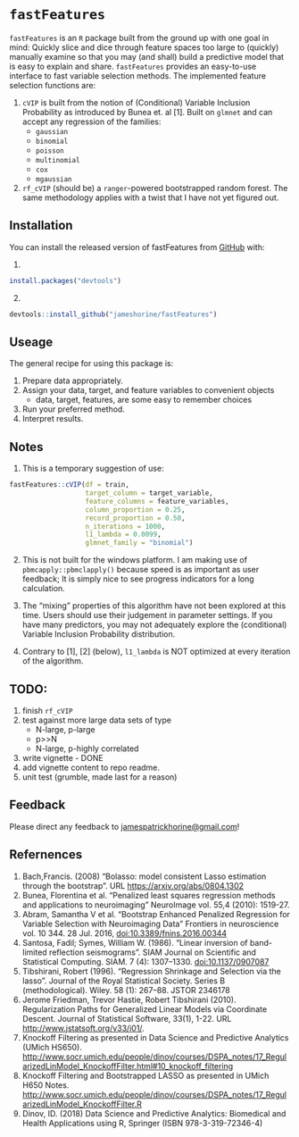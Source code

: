 
<!-- README.md is generated from README.Rmd. Please edit that file -->

# `fastFeatures`

`fastFeatures` is an `R` package built from the ground up with one goal
in mind: Quickly slice and dice through feature spaces too large to
(quickly) manually examine so that you may (and shall) build a
predictive model that is easy to explain and share. `fastFeatures`
provides an easy-to-use interface to fast variable selection methods.
The implemented feature selection functions are:

1.  `cVIP` is built from the notion of (Conditional) Variable Inclusion
    Probability as introduced by Bunea et. al \[1\]. Built on `glmnet`
    and can accept any regression of the families:
      - `gaussian`
      - `binomial`
      - `poisson`
      - `multinomial`
      - `cox`
      - `mgaussian`
2.  `rf_cVIP` (should be) a `ranger`-powered bootstrapped random forest.
    The same methodology applies with a twist that I have not yet
    figured out.

## Installation

You can install the released version of fastFeatures from
[GitHub](https://github.com/) with:

1.  
<!-- end list -->

``` r
install.packages("devtools")
```

2.  
<!-- end list -->

``` r
devtools::install_github("jameshorine/fastFeatures")
```

## Useage

The general recipe for using this package is:

1.  Prepare data appropriately.
2.  Assign your data, target, and feature variables to convenient
    objects
      - data, target, features, are some easy to remember choices
3.  Run your preferred method.
4.  Interpret results.

## Notes

1.  This is a temporary suggestion of use:

<!-- end list -->

``` r
fastFeatures::cVIP(df = train,
                   target_column = target_variable,
                   feature_columns = feature_variables,
                   column_proportion = 0.25,
                   record_proportion = 0.50,
                   n_iterations = 1000,
                   l1_lambda = 0.0099,
                   glmnet_family = "binomial")
```

2.  This is not built for the windows platform. I am making use of
    `pbmcapply::pbmclapply()` because speed is as important as user
    feedback; It is simply nice to see progress indicators for a long
    calculation.

3.  The “mixing” properties of this algorithm have not been explored at
    this time. Users should use their judgement in parameter settings.
    If you have many predictors, you may not adequately explore the
    (conditional) Variable Inclusion Probability distribution.

4.  Contrary to \[1\], \[2\] (below), `l1_lambda` is NOT optimized at
    every iteration of the algorithm.

## TODO:

1.  finish `rf_cVIP`
2.  test against more large data sets of type
      - N-large, p-large
      - p\>\>N
      - N-large, p-highly correlated
3.  write vignette - DONE
4.  add vignette content to repo readme.
5.  unit test (grumble, made last for a reason)

## Feedback

Please direct any feedback to <jamespatrickhorine@gmail.com>\!

## Refernences

1.  Bach,Francis. (2008) “Bolasso: model consistent Lasso estimation
    through the bootstrap”. URL <https://arxiv.org/abs/0804.1302>
2.  Bunea, Florentina et al. “Penalized least squares regression methods
    and applications to neuroimaging” NeuroImage vol. 55,4 (2010):
    1519-27.
3.  Abram, Samantha V et al. “Bootstrap Enhanced Penalized Regression
    for Variable Selection with Neuroimaging Data” Frontiers in
    neuroscience vol. 10 344. 28 Jul. 2016,
    <doi:10.3389/fnins.2016.00344>
4.  Santosa, Fadil; Symes, William W. (1986). “Linear inversion of
    band-limited reflection seismograms”. SIAM Journal on Scientific and
    Statistical Computing. SIAM. 7 (4): 1307–1330. <doi:10.1137/0907087>
5.  Tibshirani, Robert (1996). “Regression Shrinkage and Selection via
    the lasso”. Journal of the Royal Statistical Society. Series B
    (methodological). Wiley. 58 (1): 267–88. JSTOR 2346178
6.  Jerome Friedman, Trevor Hastie, Robert Tibshirani (2010).
    Regularization Paths for Generalized Linear Models via Coordinate
    Descent. Journal of Statistical Software, 33(1), 1-22. URL
    <http://www.jstatsoft.org/v33/i01/>.
7.  Knockoff Filtering as presented in Data Science and Predictive
    Analytics (UMich HS650).
    <http://www.socr.umich.edu/people/dinov/courses/DSPA_notes/17_RegularizedLinModel_KnockoffFilter.html#10_knockoff_filtering>
8.  Knockoff Filtering and Bootstrapped LASSO as presented in UMich H650
    Notes.
    <http://www.socr.umich.edu/people/dinov/courses/DSPA_notes/17_RegularizedLinModel_KnockoffFilter.R>
9.  Dinov, ID. (2018) Data Science and Predictive Analytics: Biomedical
    and Health Applications using R, Springer (ISBN 978-3-319-72346-4)
